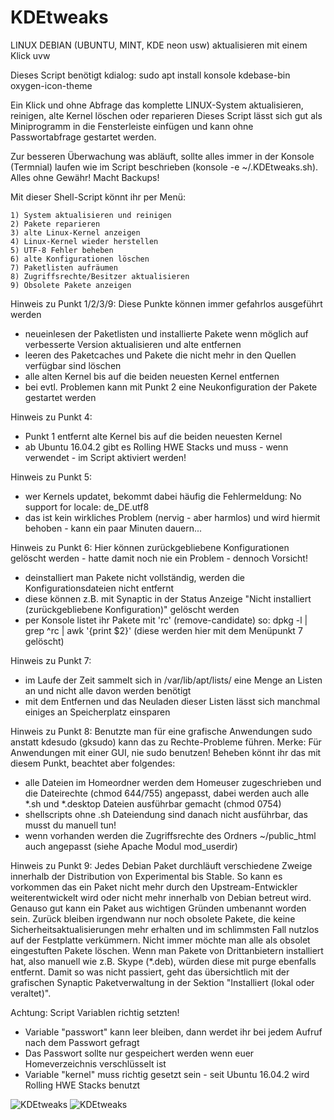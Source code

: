 # KDEtweaks
LINUX DEBIAN (UBUNTU, MINT, KDE neon usw) aktualisieren mit einem Klick uvw

Dieses Script benötigt kdialog: sudo apt install konsole kdebase-bin oxygen-icon-theme

Ein Klick und ohne Abfrage das komplette LINUX-System aktualisieren, reinigen, alte Kernel löschen oder reparieren
Dieses Script lässt sich gut als Miniprogramm in die Fensterleiste einfügen und kann ohne Passwortabfrage gestartet werden.

Zur besseren Überwachung was abläuft, sollte alles immer in der Konsole (Termnial) laufen wie im Script beschrieben (konsole -e ~/.KDEtweaks.sh).
Alles ohne Gewähr! Macht Backups!

Mit dieser Shell-Script könnt ihr per Menü:

    1) System aktualisieren und reinigen
    2) Pakete reparieren
    3) alte Linux-Kernel anzeigen
    4) Linux-Kernel wieder herstellen
    5) UTF-8 Fehler beheben
    6) alte Konfigurationen löschen
    7) Paketlisten aufräumen
    8) Zugriffsrechte/Besitzer aktualisieren
    9) Obsolete Pakete anzeigen


Hinweis zu Punkt 1/2/3/9:
Diese Punkte können immer gefahrlos ausgeführt werden

   - neueinlesen der Paketlisten und installierte Pakete wenn möglich auf verbesserte Version aktualisieren und alte entfernen
   - leeren des Paketcaches und Pakete die nicht mehr in den Quellen verfügbar sind löschen
   - alle alten Kernel bis auf die beiden neuesten Kernel entfernen
   - bei evtl. Problemen kann mit Punkt 2 eine Neukonfiguration der Pakete gestartet werden


Hinweis zu Punkt 4:

   - Punkt 1 entfernt alte Kernel bis auf die beiden neuesten Kernel
   - ab Ubuntu 16.04.2 gibt es Rolling HWE Stacks und muss - wenn verwendet - im Script aktiviert werden!


Hinweis zu Punkt 5:

   - wer Kernels updatet, bekommt dabei häufig die Fehlermeldung: No support for locale: de_DE.utf8
   - das ist kein wirkliches Problem (nervig - aber harmlos) und wird hiermit behoben - kann ein paar Minuten dauern...


Hinweis zu Punkt 6:
Hier können zurückgebliebene Konfigurationen gelöscht werden - hatte damit noch nie ein Problem - dennoch Vorsicht!

   - deinstalliert man Pakete nicht vollständig, werden die Konfigurationsdateien nicht entfernt
   - diese können z.B. mit Synaptic in der Status Anzeige "Nicht installiert (zurückgebliebene Konfiguration)" gelöscht werden
   - per Konsole listet ihr Pakete mit 'rc' (remove-candidate) so: dpkg -l | grep ^rc | awk '{print $2}' (diese werden hier mit dem Menüpunkt 7 gelöscht)


Hinweis zu Punkt 7:

   - im Laufe der Zeit sammelt sich in /var/lib/apt/lists/ eine Menge an Listen an und nicht alle davon werden benötigt
   - mit dem Entfernen und das Neuladen dieser Listen lässt sich manchmal einiges an Speicherplatz einsparen


Hinweis zu Punkt 8:
Benutzte man für eine grafische Anwendungen sudo anstatt kdesudo (gksudo) kann das zu Rechte-Probleme führen.
Merke: Für Anwendungen mit einer GUI, nie sudo benutzen! Beheben könnt ihr das mit diesem Punkt, beachtet aber folgendes:

   - alle Dateien im Homeordner werden dem Homeuser zugeschrieben und die Dateirechte (chmod 644/755) angepasst, dabei werden auch alle *.sh und *.desktop Dateien ausführbar gemacht (chmod 0754)
   - shellscripts ohne .sh Dateiendung sind danach nicht ausführbar, das musst du manuell tun!
   - wenn vorhanden werden die Zugriffsrechte des Ordners ~/public_html auch angepasst (siehe Apache Modul mod_userdir)


Hinweis zu Punkt 9:
Jedes Debian Paket durchläuft verschiedene Zweige innerhalb der Distribution von Experimental bis Stable. So kann es vorkommen das ein Paket nicht mehr durch den Upstream-Entwickler weiterentwickelt wird oder nicht mehr innerhalb von Debian betreut wird. Genauso gut kann ein Paket aus wichtigen Gründen umbenannt worden sein.
Zurück bleiben irgendwann nur noch obsolete Pakete, die keine Sicherheitsaktualisierungen mehr erhalten und im schlimmsten Fall nutzlos auf der Festplatte verkümmern. Nicht immer möchte man alle als obsolet eingestuften Pakete löschen.
Wenn man Pakete von Drittanbietern installiert hat, also manuell wie z.B. Skype (*.deb), würden diese mit purge ebenfalls entfernt. Damit so was nicht passiert, geht das übersichtlich mit der grafischen Synaptic Paketverwaltung in der Sektion "Installiert (lokal oder veraltet)".

Achtung: Script Variablen richtig setzten!

   - Variable "passwort" kann leer bleiben, dann werdet ihr bei jedem Aufruf nach dem Passwort gefragt
   - Das Passwort sollte nur gespeichert werden wenn euer Homeverzeichnis verschlüsselt ist
   - Variable "kernel" muss richtig gesetzt sein - seit Ubuntu 16.04.2 wird Rolling HWE Stacks benutzt


![KDEtweaks](https://secure.jolichter.de/smf/tutorials/KDEtweaks/KDEtweaks_001.png)
![KDEtweaks](https://secure.jolichter.de/smf/tutorials/KDEtweaks/KDEtweaks_002.png)
